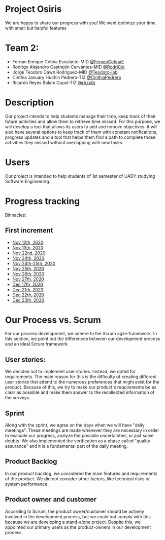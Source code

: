 # Project Osiris
We are happy to share our progress with you! We want optimize your time with small but helpful features

# Team 2:
* Fernan Enrique Cetina Escalante-MID          [@FernanCetinaE](https://github.com/FernanCetinaE)
* Rodrigo Alejandro Castrejón Cervantes-MID    [@RodriCst](https://github.com/RodriCst)
* Jorge Teodoro Dawn Rodríguez-MID             [@Teodoro-lab](https://github.com/Teodoro-lab)
* Cinthia January Huchin Pedrero-TIZ           [@CinthiaPedrero](https://github.com/CinthiaPedrero)
* Ricardo Reyes Balam Cupul-TIZ                [@rhzx0r](https://github.com/rhzx0r)

# Description
Our project intends to help students manage their time, keep track of their future activities and allow them to retrieve time missed. For this purpose, we will develop a tool that allows its users to add and remove objectives. It will also have several options to keep track of them with constant notifications, progress updates and a tool that helps them find a path to complete those activities they missed without overlapping with new tasks.

# Users
Our project is intended to help students of 1st semester of UADY studying Software Engineering.

# Progress tracking
Binnacles:

## First increment
* [Nov 12th, 2020](https://github.com/FernanCetinaE/TeamOsiris/blob/main/Documentaci%C3%B3n/Bitacoras/12th%20nov%202020.md)
* [Nov 13th, 2020](https://github.com/FernanCetinaE/TeamOsiris/blob/main/Documentaci%C3%B3n/Bitacoras/13th%20nov%202020.md)
* [Nov 22nd, 2020](https://github.com/FernanCetinaE/TeamOsiris/blob/main/Documentaci%C3%B3n/Bitacoras/22th%20nov%202020.md)
* [Nov 24th, 2020](Documentaci%C3%B3n/Bitacoras/24th%20nov%202020.md)
* [Nov 24th-25th, 2020](Documentaci%C3%B3n/Bitacoras/24th-25th%20nov%202020.md)
* [Nov 25th, 2020](Documentaci%C3%B3n/Bitacoras/25th%20nov%202020.md)
* [Nov 26th, 2020](Documentaci%C3%B3n/Bitacoras/26th%20nov%202020.md)
* [Nov 27th, 2020](https://github.com/FernanCetinaE/TeamOsiris/blob/main/Documentaci%C3%B3n/Bitacoras/27th%20nov%202020.md)
* [Dec 17th, 2020](https://github.com/CinthiaPedrero/TeamOsiris/blob/main/Documentation/Binnacles/17th%20%20dec%20%202020.md)
* [Dec 21th, 2020](https://github.com/CinthiaPedrero/TeamOsiris/blob/main/Documentation/Binnacles/21th%20dec%202020.md)
* [Dec 22th, 2020](https://github.com/CinthiaPedrero/TeamOsiris/blob/main/Documentation/Binnacles/22th%20dec%202020.md)
* [Dec 23th, 2020](https://github.com/CinthiaPedrero/TeamOsiris/blob/main/Documentation/Binnacles/23th%20dec%202020.md)




# Our Process vs. Scrum

For our process development, we adhere to the Scrum agile-framework. In this section, we point out the differences between our development process and an ideal Scrum framework.

## User stories:
We decided not to implement user stories. Instead, we opted for requirements. The main reason for this is the difficulty of creating different user stories that attend to the numerous preferences that might exist for the product. Because of this, we try to make our product's requirements be as clear as possible and make them answer to the recollected information of the surveys.

## Sprint
Along with the sprint, we agree on the days when we will have "daily meetings". These meetings are made whenever they are necessary in order to evaluate our progress, analyze the possible uncertainties, or just solve doubts. We also implemented the verification as a phase called "quality assurance" and it is a fundamental part of the daily meeting.

## Product Backlog
In our product backlog, we considered the main features and requirements of the product. We did not consider other factors, like technical risks or system performance.

## Product owner and customer
According to Scrum, the product owner/customer should be actively involved in the development process, but we could not comply with this because we are developing a stand-alone project. Despite this, we appointed our primary users as the product-owners in our development process.
